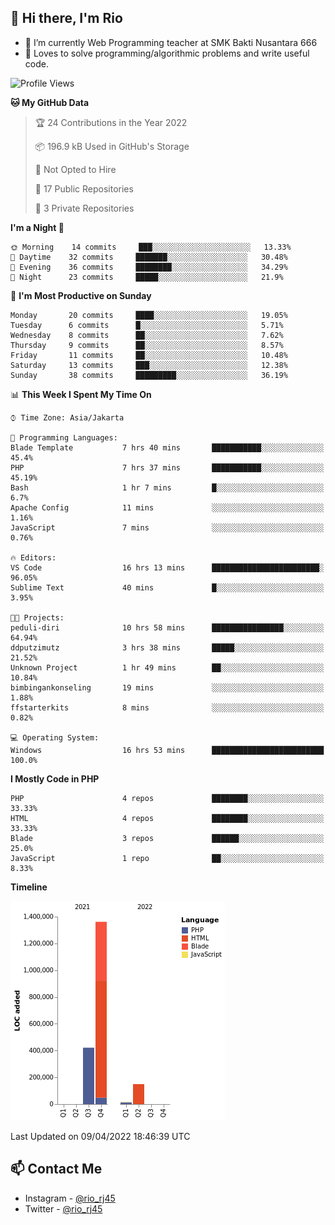 ## 👋 Hi there, I'm Rio 

-  🔭 I’m currently Web Programming teacher at SMK Bakti Nusantara 666
-  💬 Loves to solve programming/algorithmic problems and write useful code.

<!--START_SECTION:waka-->
![Profile Views](http://img.shields.io/badge/Profile%20Views-13-blue)

**🐱 My GitHub Data** 

> 🏆 24 Contributions in the Year 2022
 > 
> 📦 196.9 kB Used in GitHub's Storage 
 > 
> 🚫 Not Opted to Hire
 > 
> 📜 17 Public Repositories 
 > 
> 🔑 3 Private Repositories  
 > 
**I'm a Night 🦉** 

```text
🌞 Morning    14 commits     ███░░░░░░░░░░░░░░░░░░░░░░   13.33% 
🌆 Daytime    32 commits     ███████░░░░░░░░░░░░░░░░░░   30.48% 
🌃 Evening    36 commits     ████████░░░░░░░░░░░░░░░░░   34.29% 
🌙 Night      23 commits     █████░░░░░░░░░░░░░░░░░░░░   21.9%

```
📅 **I'm Most Productive on Sunday** 

```text
Monday       20 commits     ████░░░░░░░░░░░░░░░░░░░░░   19.05% 
Tuesday      6 commits      █░░░░░░░░░░░░░░░░░░░░░░░░   5.71% 
Wednesday    8 commits      ██░░░░░░░░░░░░░░░░░░░░░░░   7.62% 
Thursday     9 commits      ██░░░░░░░░░░░░░░░░░░░░░░░   8.57% 
Friday       11 commits     ██░░░░░░░░░░░░░░░░░░░░░░░   10.48% 
Saturday     13 commits     ███░░░░░░░░░░░░░░░░░░░░░░   12.38% 
Sunday       38 commits     █████████░░░░░░░░░░░░░░░░   36.19%

```


📊 **This Week I Spent My Time On** 

```text
⌚︎ Time Zone: Asia/Jakarta

💬 Programming Languages: 
Blade Template           7 hrs 40 mins       ███████████░░░░░░░░░░░░░░   45.4% 
PHP                      7 hrs 37 mins       ███████████░░░░░░░░░░░░░░   45.19% 
Bash                     1 hr 7 mins         █░░░░░░░░░░░░░░░░░░░░░░░░   6.7% 
Apache Config            11 mins             ░░░░░░░░░░░░░░░░░░░░░░░░░   1.16% 
JavaScript               7 mins              ░░░░░░░░░░░░░░░░░░░░░░░░░   0.76%

🔥 Editors: 
VS Code                  16 hrs 13 mins      ████████████████████████░   96.05% 
Sublime Text             40 mins             █░░░░░░░░░░░░░░░░░░░░░░░░   3.95%

🐱‍💻 Projects: 
peduli-diri              10 hrs 58 mins      ████████████████░░░░░░░░░   64.94% 
ddputzimutz              3 hrs 38 mins       █████░░░░░░░░░░░░░░░░░░░░   21.52% 
Unknown Project          1 hr 49 mins        ██░░░░░░░░░░░░░░░░░░░░░░░   10.84% 
bimbingankonseling       19 mins             ░░░░░░░░░░░░░░░░░░░░░░░░░   1.88% 
ffstarterkits            8 mins              ░░░░░░░░░░░░░░░░░░░░░░░░░   0.82%

💻 Operating System: 
Windows                  16 hrs 53 mins      █████████████████████████   100.0%

```

**I Mostly Code in PHP** 

```text
PHP                      4 repos             ████████░░░░░░░░░░░░░░░░░   33.33% 
HTML                     4 repos             ████████░░░░░░░░░░░░░░░░░   33.33% 
Blade                    3 repos             ██████░░░░░░░░░░░░░░░░░░░   25.0% 
JavaScript               1 repo              ██░░░░░░░░░░░░░░░░░░░░░░░   8.33%

```


**Timeline**

![Chart not found](https://raw.githubusercontent.com/neushepa/neushepa/main/charts/bar_graph.png) 


 Last Updated on 09/04/2022 18:46:39 UTC
<!--END_SECTION:waka-->

## 📫 Contact Me
- Instagram - [@rio_rj45](https://www.instagram.com/rio_rj45/)
- Twitter - [@rio_rj45](https://twitter.com/rio_rj45)
